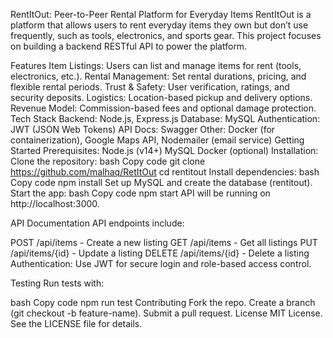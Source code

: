 RentItOut: Peer-to-Peer Rental Platform for Everyday Items
RentItOut is a platform that allows users to rent everyday items they own but don’t use frequently, such as tools, electronics, and sports gear. This project focuses on building a backend RESTful API to power the platform.

Features
Item Listings: Users can list and manage items for rent (tools, electronics, etc.).
Rental Management: Set rental durations, pricing, and flexible rental periods.
Trust & Safety: User verification, ratings, and security deposits.
Logistics: Location-based pickup and delivery options.
Revenue Model: Commission-based fees and optional damage protection.
Tech Stack
Backend: Node.js, Express.js
Database: MySQL
Authentication: JWT (JSON Web Tokens)
API Docs: Swagger
Other: Docker (for containerization), Google Maps API, Nodemailer (email service)
Getting Started
Prerequisites:
Node.js (v14+)
MySQL
Docker (optional)
Installation:
Clone the repository:
bash
Copy code
git clone https://github.com/malhaq/RetItOut
cd rentitout
Install dependencies:
bash
Copy code
npm install
Set up MySQL and create the database (rentitout).
Start the app:
bash
Copy code
npm start
API will be running on http://localhost:3000.

API Documentation
API endpoints include:

POST /api/items - Create a new listing
GET /api/items - Get all listings
PUT /api/items/{id} - Update a listing
DELETE /api/items/{id} - Delete a listing
Authentication:
Use JWT for secure login and role-based access control.

Testing
Run tests with:

bash
Copy code
npm run test
Contributing
Fork the repo.
Create a branch (git checkout -b feature-name).
Submit a pull request.
License
MIT License. See the LICENSE file for details.
